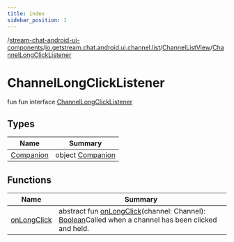 ```yaml
---
title: index
sidebar_position: 1
---
```

/[stream-chat-android-ui-components](../../../index.md)/[io.getstream.chat.android.ui.channel.list](../../index.md)/[ChannelListView](../index.md)/[ChannelLongClickListener](index.md)  
  
  
  
# ChannelLongClickListener  
fun fun interface [ChannelLongClickListener](index.md)  
  
## Types  
  
|  Name |  Summary | 
|---|---|
| <a name="io.getstream.chat.android.ui.channel.list/ChannelListView.ChannelLongClickListener.Companion///PointingToDeclaration/"></a>[Companion](Companion/index.md)| <a name="io.getstream.chat.android.ui.channel.list/ChannelListView.ChannelLongClickListener.Companion///PointingToDeclaration/"></a>object [Companion](Companion/index.md)|
  
  
## Functions  
  
|  Name |  Summary | 
|---|---|
| <a name="io.getstream.chat.android.ui.channel.list/ChannelListView.ChannelLongClickListener/onLongClick/#io.getstream.chat.android.client.models.Channel/PointingToDeclaration/"></a>[onLongClick](onLongClick.md)| <a name="io.getstream.chat.android.ui.channel.list/ChannelListView.ChannelLongClickListener/onLongClick/#io.getstream.chat.android.client.models.Channel/PointingToDeclaration/"></a>abstract fun [onLongClick](onLongClick.md)(channel: Channel): [Boolean](https://kotlinlang.org/api/latest/jvm/stdlib/kotlin/-boolean/index.html)Called when a channel has been clicked and held.|

